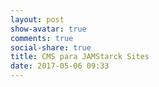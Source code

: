 ```yaml
---
layout: post
show-avatar: true
comments: true
social-share: true
title: CMS para JAMStarck Sites
date: 2017-05-06 09:33
---
```

